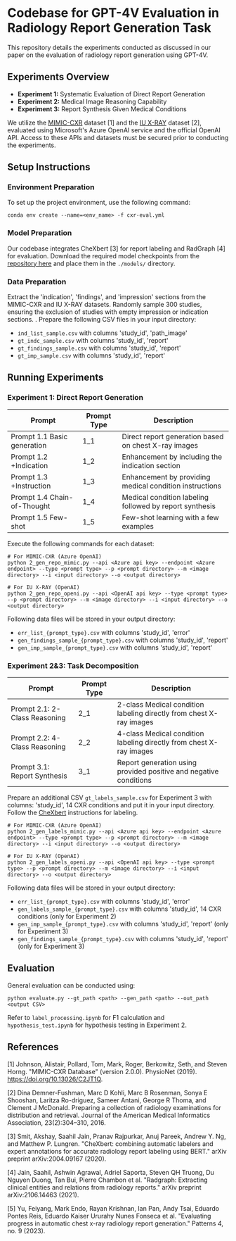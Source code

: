 # Codebase for GPT-4V Evaluation in Radiology Report Generation Task

This repository details the experiments conducted as discussed in our paper on the evaluation of radiology report generation using GPT-4V.

## Experiments Overview

- **Experiment 1:** Systematic Evaluation of Direct Report Generation
- **Experiment 2:** Medical Image Reasoning Capability
- **Experiment 3:** Report Synthesis Given Medical Conditions

We utilize the [MIMIC-CXR](https://physionet.org/content/mimic-cxr/2.0.0/) dataset [1] and the [IU X-RAY](https://openi.nlm.nih.gov/faq) dataset [2], evaluated using Microsoft's Azure OpenAI service and the official OpenAI API. Access to these APIs and datasets must be secured prior to conducting the experiments.

## Setup Instructions

### Environment Preparation

To set up the project environment, use the following command:

```
conda env create --name=<env_name> -f cxr-eval.yml
```

### Model Preparation

Our codebase integrates CheXbert [3] for report labeling and RadGraph [4] for evaluation. Download the required model checkpoints from the [repository here](https://github.com/rajpurkarlab/CXR-Report-Metric) and place them in the `./models/` directory.

### Data Preparation

Extract the 'indication', 'findings', and 'impression' sections from the MIMIC-CXR and IU X-RAY datasets. Randomly sample 300 studies, ensuring the exclusion of studies with empty impression or indication sections. . Prepare the following CSV files in your input directory:

- `ind_list_sample.csv` with columns 'study_id', 'path_image'
- `gt_indc_sample.csv` with columns 'study_id', 'report'
- `gt_findings_sample.csv` with columns 'study_id', 'report'
- `gt_imp_sample.csv` with columns 'study_id', 'report'

## Running Experiments

### Experiment 1: Direct Report Generation

| Prompt                     | Prompt Type | Description                                              |
|----------------------------|-------------|----------------------------------------------------------|
| Prompt 1.1 Basic generation| 1_1         | Direct report generation based on chest X-ray images     |
| Prompt 1.2 +Indication     | 1_2         | Enhancement by including the indication section          |
| Prompt 1.3 +Instruction    | 1_3         | Enhancement by providing medical condition instructions |
| Prompt 1.4 Chain-of-Thought| 1_4         | Medical condition labeling followed by report synthesis  |
| Prompt 1.5 Few-shot        | 1_5         | Few-shot learning with a few examples                    |

Execute the following commands for each dataset:

```
# For MIMIC-CXR (Azure OpenAI)
python 2_gen_repo_mimic.py --api <Azure api key> --endpoint <Azure endpoint> --type <prompt type> --p <prompt directory> --m <image directory> --i <input directory> --o <output directory>

# For IU X-RAY (OpenAI)
python 2_gen_repo_openi.py --api <OpenAI api key> --type <prompt type> --p <prompt directory> --m <image directory> --i <input directory> --o <output directory>
```

Following data files will be stored in your output directory:
- `err_list_{prompt_type}.csv` with columns 'study_id', 'error'
- `gen_findings_sample_{prompt_type}.csv` with columns 'study_id', 'report'
- `gen_imp_sample_{prompt_type}.csv` with columns 'study_id', 'report'

### Experiment 2&3: Task Decomposition
| Prompt                             | Prompt Type | Description                                                          |
|------------------------------------|-------------|----------------------------------------------------------------------|
| Prompt 2.1: 2-Class Reasoning      | 2_1         | 2-class Medical condition labeling directly from chest X-ray images |
| Prompt 2.2: 4-Class Reasoning      | 2_2         | 4-class Medical condition labeling directly from chest X-ray images |
| Prompt 3.1: Report Synthesis       | 3_1         | Report generation using provided positive and negative conditions   |

Prepare an additional CSV `gt_labels_sample.csv` for Experiment 3 with columns: 'study_id', 14 CXR conditions and put it in your input directory. Follow the [CheXbert](https://github.com/stanfordmlgroup/CheXbert) instructions for labeling.

```
# For MIMIC-CXR (Azure OpenAI)
python 2_gen_labels_mimic.py --api <Azure api key> --endpoint <Azure endpoint> --type <prompt type> --p <prompt directory> --m <image directory> --i <input directory> --o <output directory>

# For IU X-RAY (OpenAI)
python 2_gen_labels_openi.py --api <OpenAI api key> --type <prompt type> --p <prompt directory> --m <image directory> --i <input directory> --o <output directory>
```

Following data files will be stored in your output directory:
- `err_list_{prompt_type}.csv` with columns 'study_id', 'error'
- `gen_labels_sample_{prompt_type}.csv` with columns 'study_id', 14 CXR conditions (only for Experiment 2)
- `gen_imp_sample_{prompt_type}.csv` with columns 'study_id', 'report' (only for Experiment 3)
- `gen_findings_sample_{prompt_type}.csv` with columns 'study_id', 'report' (only for Experiment 3)

## Evaluation

General evaluation can be conducted using:

```
python evaluate.py --gt_path <path> --gen_path <path> --out_path <output CSV>
```

Refer to `label_processing.ipynb` for F1 calculation and `hypothesis_test.ipynb` for hypothesis testing in Experiment 2.

## References
[1] Johnson, Alistair, Pollard, Tom, Mark, Roger, Berkowitz, Seth, and Steven Horng. "MIMIC-CXR Database" (version 2.0.0). PhysioNet (2019). https://doi.org/10.13026/C2JT1Q.

[2] Dina Demner-Fushman, Marc D Kohli, Marc B Rosenman, Sonya E Shooshan, Laritza Ro-driguez, Sameer Antani, George R Thoma, and Clement J McDonald. Preparing a collection of radiology examinations for distribution and retrieval. Journal of the American Medical Informatics Association, 23(2):304–310, 2016.

[3] Smit, Akshay, Saahil Jain, Pranav Rajpurkar, Anuj Pareek, Andrew Y. Ng, and Matthew P. Lungren. "CheXbert: combining automatic labelers and expert annotations for accurate radiology report labeling using BERT." arXiv preprint arXiv:2004.09167 (2020).

[4] Jain, Saahil, Ashwin Agrawal, Adriel Saporta, Steven QH Truong, Du Nguyen Duong, Tan Bui, Pierre Chambon et al. "Radgraph: Extracting clinical entities and relations from radiology reports." arXiv preprint arXiv:2106.14463 (2021).

[5] Yu, Feiyang, Mark Endo, Rayan Krishnan, Ian Pan, Andy Tsai, Eduardo Pontes Reis, Eduardo Kaiser Ururahy Nunes Fonseca et al. "Evaluating progress in automatic chest x-ray radiology report generation." Patterns 4, no. 9 (2023).
